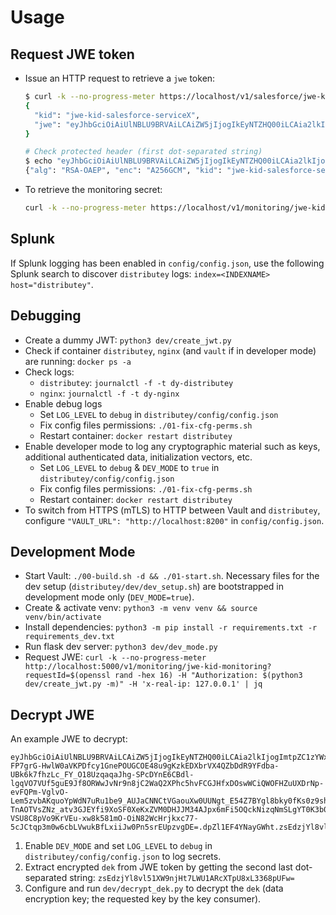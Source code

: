 # Usage
## Request JWE token
- Issue an HTTP request to retrieve a `jwe` token:
  ```bash
  $ curl -k --no-progress-meter https://localhost/v1/salesforce/jwe-kid-salesforce-serviceX?requestId=$(openssl rand -hex 16) -H "Authorization: $(python3 dev/create_jwt.py)" | jq
  {
    "kid": "jwe-kid-salesforce-serviceX",
    "jwe": "eyJhbGciOiAiUlNBLU9BRVAiLCAiZW5jIjogIkEyNTZHQ00iLCAia2lkIjogImp3ZS1raWQtc2FsZXNmb3JjZS1zZXJ2aWNlWCIsICJqdGkiOiAibm9uY2UifQ==.ZPlJ1ZIesHRu-RXcGHIqYrfun4sbZTi2DsTY5YS6citlzgFHPBlTlV-EGBPe5QU8ahjqL6X3KpC7iFgWIng2E43v844uI8jFTMJetwYdP3yU7ckdxw73IvaARuG_ZCB_1xpxfxy4GpLE-u5552jKI8bqjUuWeDTD-Nb9DfyTdA6YEK4atZ6q1mZFUpdewtl9oMEag40G_TUb-K0gtScYhiKWpbHnEvtfUzlAka4F8vrmtGI5GUM84dk_40r5YTT-db3z_uqFj2DzYvXgnPxpJK4k6okqUEWuPAf3gZKWY8ftKP5UbDDD5gnElPL1N72-HcSStn2WDtCjFK8dlLBUDNiOVrGVcAm9Pwt4Ae70XDi7708aGbhdZQ7kqib1V5tJKea088_r6LuuralGsMrYV-E3LY2Drxh73pXWTFVLT8SQ5ezUBeAavQl4NoBtd9j4Vw3tHxnMR6P9mZBFf82EaG4ms7DDgSPwHNsLh7It3HxnFDkGr7cituNlEwzIO0EB_MLLvM51TMQKAL6KO8g1MW7FAO5CXayoIwo-IeV9lqjAM8T8MLutDyrOZy9DXRM_zXMBwQyVnP7JAeMV-KLh6dEwUtm6o0zpxRwF9o0d-ZEwrnR4qe6VQOACeTeJaZlKTtoOvE2qG8tA6stvN2s--qTWK2h4IEEM9f5nBLyACHc=.NIwqi-yT54wS74e3.1pR8BPVAmxYy6m2DNlCa5eEAyhKOmfVzWnNQ_59pv10=.WxOpn6Vj3Ib0VYR16SHOCg=="
  }

  # Check protected header (first dot-separated string)
  $ echo "eyJhbGciOiAiUlNBLU9BRVAiLCAiZW5jIjogIkEyNTZHQ00iLCAia2lkIjogImtpZCIsICJqdGkiOiAibm9uY2UifQ==" | base64 -d
  {"alg": "RSA-OAEP", "enc": "A256GCM", "kid": "jwe-kid-salesforce-serviceX", "jti": "Caexaezieque6doowu6ohghahng6eidi"}
  ```
- To retrieve the monitoring secret:
  ```bash
  curl -k --no-progress-meter https://localhost/v1/monitoring/jwe-kid-monitoring?requestId=$(openssl rand -hex 16) -H "Authorization: $(python3 dev/create_jwt.py -m)" | jq
  ```

## Splunk

If Splunk logging has been enabled in `config/config.json`, use the following Splunk search to discover `distributey` logs: `index=<INDEXNAME> host="distributey"`.

## Debugging
- Create a dummy JWT: `python3 dev/create_jwt.py`
- Check if container `distributey`, `nginx` (and `vault` if in developer mode) are running: `docker ps -a`
- Check logs:
  - `distributey`: `journalctl -f -t dy-distributey`
  - `nginx`: `journalctl -f -t dy-nginx`
- Enable debug logs
  - Set `LOG_LEVEL` to `debug` in `distributey/config/config.json`
  - Fix config files permissions: `./01-fix-cfg-perms.sh`
  - Restart container: `docker restart distributey`
- Enable developer mode to log any cryptographic material such as keys, additional authenticated data, initialization vectors, etc.
  - Set `LOG_LEVEL` to `debug` & `DEV_MODE` to `true` in `distributey/config/config.json`
  - Fix config files permissions: `./01-fix-cfg-perms.sh`
  - Restart container: `docker restart distributey`
- To switch from HTTPS (mTLS) to HTTP between Vault and `distributey`, configure `"VAULT_URL": "http://localhost:8200"` in `config/config.json`.

## Development Mode
- Start Vault: `./00-build.sh -d && ./01-start.sh`. Necessary files for the dev setup (`distributey/dev/dev_setup.sh`) are bootstrapped in development mode only (`DEV_MODE=true`).
- Create & activate venv: `python3 -m venv venv && source venv/bin/activate`
- Install dependencies: `python3 -m pip install -r requirements.txt -r requirements_dev.txt`
- Run flask dev server: `python3 dev/dev_mode.py`
- Request JWE: `curl -k --no-progress-meter http://localhost:5000/v1/monitoring/jwe-kid-monitoring?requestId=$(openssl rand -hex 16) -H "Authorization: $(python3 dev/create_jwt.py -m)" -H 'x-real-ip: 127.0.0.1' | jq`

## Decrypt JWE
An example JWE to decrypt:
```
eyJhbGciOiAiUlNBLU9BRVAiLCAiZW5jIjogIkEyNTZHQ00iLCAia2lkIjogImtpZC1zYWxlc2ZvcmNlIiwgImp0aSI6ICIzNzQ4OTFiNjg2MmZhNGVjY2RmMzNiYTg5MDBjOWQ2ZSJ9.cNwudQ5B3yJTRsztSbxtKFzZetL_tPOR_343Y8ZU96jO6cgUPAozrraYN9JhOk8tSM-FP7grG-HwlW0aVKPDfcy1GnePOUGCOE48u9gKzkEDXbrVX4QZbDdR9YFdba-UBk6k7fhzLc_FY_O18UzqaqaJhg-SPcDYnE6CBdl-lgqVO7VUf5guE9Jf8ORWwJvNr9n8jC2WaQ2XPhc5hvFCGJHfxDOswWCiQWOFHZuUXDrNp-evFQPm-VglvO-Lem5zvbAKquoYpWdN7uRu1be9_AUJaCNNCtVGaouXw0UUNgt_E54Z7BYgl8bky0fKs0z9shIvya4cTuFvTQv4TuQtGig7d5F0sVXu5EHtdrpVAHtrxf38Fk_NCHvKzJ2uPHYINSincG-TnAOTVsZNz_atv3GJEYfi9XoSF0XeKxZVM0DHJJM34AJpx6mFi5OQckNizqNmSLgYT0K3b0ajUtAmgOeLpWw9nqZqeQaP0Q1YkdX9h_7gtN_OHrbpRYip9nG8h3d17kX1SZpGxMlDb_fxhIufKhGC9BT47zFvNgnFNRENlJXifXVOG5OsoTue8xeZvXmGOaIe3lHGf67R3nYM_zD-VSU8C8pVo9KrVEu-xw8k581mO-OiN82WcHrjkxc77-5cJCtqp3m0w6cbLVwukBfLxiiJw0Pn5srEUpzvgDE=.dpZl1EF4YNayGWht.zsEdzjYl8vl51XW9njHt7LWU1ARcXTpU8xL3368pUFw=.27vOkMxjnnhHN_Cp9xsveQ==¨
```

1. Enable `DEV_MODE` and set `LOG_LEVEL` to `debug` in `distributey/config/config.json` to log secrets.
2. Extract encrypted `dek` from JWE token by getting the second last dot-separated string: `zsEdzjYl8vl51XW9njHt7LWU1ARcXTpU8xL3368pUFw=`
3. Configure and run `dev/decrypt_dek.py` to decrypt the `dek` (data encryption key; the requested key by the key consumer).
